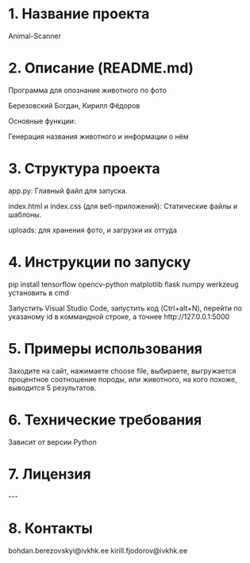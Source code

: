 <h1>1. Название проекта</h1>
Animal-Scanner
<h1>2. Описание (README.md)</h1>
<p>Программа для опознания животного по фото</p>
<p>Березовский Богдан, Кирилл Фёдоров</p>
<p>Основные функции:</p>
<p>Генерация названия животного и информации о нём</p>
<h1>3. Структура проекта</h1>
<p>app.py: Главный файл для запуска.</p>
<p>index.html и index.css (для веб-приложений): Статические файлы и шаблоны.</p>
<p>uploads: для хранения фото, и загрузки их оттуда</p>
<h1>4. Инструкции по запуску</h1>
<p>pip install tensorflow opencv-python matplotlib flask numpy werkzeug установить в cmd</p>
<p>Запустить Visual Studio Code, запустить код (Ctrl+alt+N), перейти по указаному id в коммандной строке, а точнее http://127.0.0.1:5000</p>
<h1>5. Примеры использования</h1>
<p>Заходите на сайт, нажимаете choose file, выбираете, выгружается процентное соотношение породы, или животного, на кого похоже, выводится 5 результатов.</p>
<h1>6. Технические требования</h1>
<p>Зависит от версии Python</p>
<h1>7. Лицензия</h1>
---
<h1>8. Контакты</h1>
bohdan.berezovskyi@ivkhk.ee
kirill.fjodorov@ivkhk.ee

